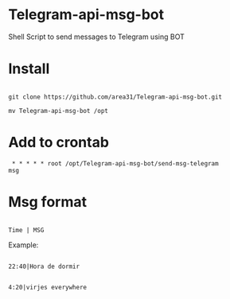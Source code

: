 # Telegram-api-msg-bot
Shell Script to send messages to Telegram using BOT

# Install

<code>
git clone https://github.com/area31/Telegram-api-msg-bot.git
</code>

<code>
mv Telegram-api-msg-bot /opt
</code>

# Add to crontab

<code> * * * * *     root    /opt/Telegram-api-msg-bot/send-msg-telegram msg</code>


# Msg format

<code>
Time | MSG
</code>

Example:

<code>
22:40|Hora de dormir

4:20|virjes everywhere
</code>
